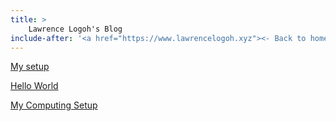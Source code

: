 ```yaml
---
title: > 
    Lawrence Logoh's Blog
include-after: '<a href="https://www.lawrencelogoh.xyz"><- Back to home</a>'
---
```

[My setup](https://www.lawrencelogoh.xyz/blog/2021-10-14-my_setup.html) 

[Hello World](https://www.lawrencelogoh.xyz/blog/2021-08-27-hello.html) 

[My Computing Setup](https://www.lawrencelogoh.xyz/blog/2021-06-06-my_computing_env.html) 

